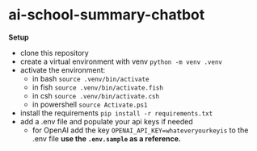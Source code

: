 # ai-school-summary-chatbot

**Setup**

- clone this repository
- create a virtual environment with venv `python -m venv .venv`
- activate the environment:
    - in bash `source .venv/bin/activate`
    - in fish `source .venv/bin/activate.fish`
    - in csh `source .venv/bin/activate.csh`
    - in powershell `source Activate.ps1`
- install the requirements `pip install -r requirements.txt`
- add a .env file and populate your api keys if needed
    - for OpenAI add the key `OPENAI_API_KEY=whateveryourkeyis` to the .env file **use the `.env.sample` as a reference.**
